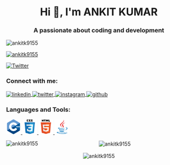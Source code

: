 
<h1 align="center">Hi 👋, I'm ANKIT KUMAR</h1>
<h3 align="center">A passionate about coding and development</h3>

<p align="left"> 
  <img src="https://komarev.com/ghpvc/?username=ankitk9155&label=Profile%20views&color=0e75b6&style=flat" alt="ankitk9155" /> 
</p>

<p align="left"> 
  <a href="https://github.com/ryo-ma/github-profile-trophy">
    <img src="https://github-profile-trophy.vercel.app/?username=ankitk9155" alt="ankitk9155" />
  </a> 
</p>

<p align="left"> 
  <a href="https://twitter.com/YOUR_TWITTER" target="blank">
    <img src="https://img.shields.io/twitter/follow/YOUR_TWITTER?logo=twitter&style=for-the-badge" alt="Twitter" />
  </a> 
</p>

<h3 align="left">Connect with me:</h3>
<p align="left">
  <a href="https://linkedin.com/in/YOUR_LINKEDIN" target="blank">
    <img align="center" src="https://cdn.jsdelivr.net/npm/simple-icons@3.0.1/icons/linkedin.svg" alt="linkedin" height="30" width="40" />
  </a>
  <a href="https://twitter.com/YOUR_TWITTER" target="blank">
    <img align="center" src="https://cdn.jsdelivr.net/npm/simple-icons@3.0.1/icons/twitter.svg" alt="twitter" height="30" width="40" />
  </a>
  <a href="https://instagram.com/YOUR_INSTAGRAM" target="blank">
    <img align="center" src="https://cdn.jsdelivr.net/npm/simple-icons@3.0.1/icons/instagram.svg" alt="instagram" height="30" width="40" />
  </a>
  <a href="https://github.com/ankitk9155" target="blank">
    <img align="center" src="https://cdn.jsdelivr.net/npm/simple-icons@3.0.1/icons/github.svg" alt="github" height="30" width="40" />
  </a>
</p>

<h3 align="left">Languages and Tools:</h3>
<p align="left"> 
  <a href="https://www.w3schools.com/cpp/" target="_blank" rel="noreferrer"> 
    <img src="https://raw.githubusercontent.com/devicons/devicon/master/icons/cplusplus/cplusplus-original.svg" alt="cplusplus" width="40" height="40"/> 
  </a> 
  <a href="https://www.w3schools.com/css/" target="_blank" rel="noreferrer"> 
    <img src="https://raw.githubusercontent.com/devicons/devicon/master/icons/css3/css3-original-wordmark.svg" alt="css3" width="40" height="40"/> 
  </a> 
  <a href="https://www.w3.org/html/" target="_blank" rel="noreferrer"> 
    <img src="https://raw.githubusercontent.com/devicons/devicon/master/icons/html5/html5-original-wordmark.svg" alt="html5" width="40" height="40"/> 
  </a> 
  <a href="https://www.java.com" target="_blank" rel="noreferrer"> 
    <img src="https://raw.githubusercontent.com/devicons/devicon/master/icons/java/java-original.svg" alt="java" width="40" height="40"/> 
  </a> 
</p>

<p align="center">
  <img align="left" src="https://github-readme-stats.vercel.app/api/top-langs?username=ankitk9155&show_icons=true&locale=en&layout=compact&theme=highcontrast" alt="ankitk9155" />
</p>

<p align="center">
  <img align="center" src="https://github-readme-stats.vercel.app/api?username=ankitk9155&show_icons=true&locale=en&theme=highcontrast" alt="ankitk9155" />
</p>

<p align="center">
  <img align="center" src="https://github-readme-streak-stats.herokuapp.com/?user=ankitk9155" alt="ankitk9155" />
</p> 
